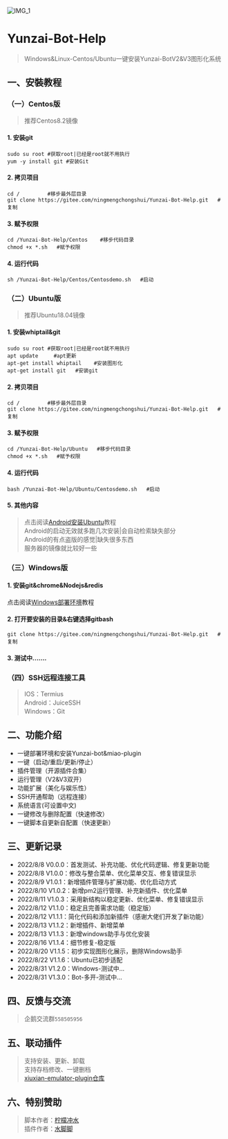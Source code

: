 ![IMG_1](https://user-images.githubusercontent.com/110824794/185775125-069c2327-d968-49de-9c3c-0dc0433cb06e.PNG)    
# Yunzai-Bot-Help   
>Windows&Linux-Centos/Ubuntu一键安装Yunzai-BotV2&V3图形化系统     

## 一、安裝教程        
### （一）Centos版       
>推荐Centos8.2镜像      
#### 1. 安装git      
`sudo su root #获取root|已经是root就不用执行`        
`yum -y install git #安装Git`     

#### 2. 拷贝项目    
`cd /         #移步最外层目录`   
`git clone https://gitee.com/ningmengchongshui/Yunzai-Bot-Help.git   #复制`   

#### 3. 赋予权限    
`cd /Yunzai-Bot-Help/Centos    #移步代码目录`   
`chmod +x *.sh   #赋予权限`  

#### 4. 运行代码   
`sh /Yunzai-Bot-Help/Centos/Centosdemo.sh   #启动`     


### （二）Ubuntu版
>推荐Ubuntu18.04镜像       
#### 1. 安装whiptail&git
`sudo su root #获取root|已经是root就不用执行`      
`apt update     #apt更新`         
`apt-get install whiptail    #安装图形化`         
`apt-get install git   #安装git`        

#### 2. 拷贝项目    
`cd /         #移步最外层目录`      
`git clone https://gitee.com/ningmengchongshui/Yunzai-Bot-Help.git   #复制`      

#### 3. 赋予权限     
`cd /Yunzai-Bot-Help/Ubuntu   #移步代码目录`     
`chmod +x *.sh   #赋予权限`     

#### 4. 运行代码    
`bash /Yunzai-Bot-Help/Ubuntu/Centosdemo.sh   #启动`    

#### 5. 其他内容       
>点击阅读[Android安装Ubuntu](https://gitee.com/Le-niao/termux-install-linux)教程       
>Android的启动无效就多跑几次安装|会自动检索缺失部分        
>Android的有点盗版的感觉|缺失很多东西       
>服务器的镜像就比较好一些       

### （三）Windows版    
#### 1. 安装git&chrome&Nodejs&redis    
点击阅读[Windows部署环境](https://b23.tv/JYcRjS0)教程   
#### 2. 打开要安装的目录&右键选择gitbash        
`git clone https://gitee.com/ningmengchongshui/Yunzai-Bot-Help.git   #复制`             
#### 3. 测试中.......

### （四）SSH远程连接工具      
>IOS：Termius      
>Android：JuiceSSH     
>Windows：Git  
 
## 二、功能介绍    
* 一键部署环境和安装Yunzai-bot&miao-plugin     
* 一键（启动/重启/更新/停止）   
* 插件管理（开源插件合集）      
* 运行管理（V2&V3双开）    
* 功能扩展（美化与娱乐性）   
* SSH开通帮助（远程连接）    
* 系统语言(可设置中文)    
* 一键修改与删除配置（快速修改）    
* 一键脚本自更新自配置（快速更新）    

## 三、更新记录   
* 2022/8/8 V0.0.0：首发测试、补充功能、优化代码逻辑、修复更新功能    
* 2022/8/8 V1.0.0：修改与整合菜单、优化菜单交互、修复错误显示    
* 2022/8/9 V1.0.1：新增插件管理与扩展功能、优化启动方式    
* 2022/8/10 V1.0.2：新增pm2运行管理、补充新插件、优化菜单    
* 2022/8/11 V1.0.3：采用新结构以稳定更新、优化菜单、修复错误显示   
* 2022/8/12 V1.1.0：稳定且完善需求功能（稳定版）    
* 2022/8/12 V1.1.1：简化代码和添加新插件（感谢大佬们开发了新功能）   
* 2022/8/13 V1.1.2：新增插件、新增菜单   
* 2022/8/13 V1.1.3：新增windows助手与优化安装    
* 2022/8/16 V1.1.4：细节修复-稳定版   
* 2022/8/20 V1.1.5：初步实现图形化展示，删除Windows助手    
* 2022/8/22 V1.1.6：Ubuntu已初步适配     
* 2022/8/31 V1.2.0：Windows-测试中...     
* 2022/8/31 V1.3.0：Bot-多开-测试中...     

## 四、反馈与交流     
>企鹅交流群`558505956`      

## 五、联动插件   
>支持安装、更新、卸载      
>支持存档修改、一键删档        
>[xiuxian-emulator-plugin仓库](https://gitee.com/waterfeet/xiuxian-emulator-plugin)      

## 六、特别赞助     
>脚本作者：[柠檬冲水](https://afdian.net/@ningmengchongshui)       
>插件作者：[水脚脚](https://afdian.net/@waterfeet)  
